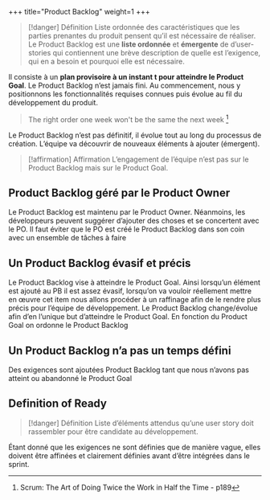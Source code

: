 +++
title="Product Backlog"
weight=1
+++

> [!danger] Définition
>  Liste ordonnée des caractéristiques que les parties prenantes du produit pensent qu’il est
>  nécessaire de réaliser.
Le Product Backlog est une **liste ordonnée** et **émergente** de d’user-stories qui contiennent
une brève description de quelle est l’exigence, qui en a besoin et pourquoi elle est nécessaire.

Il consiste à un **plan provisoire à un instant t pour atteindre le Product Goal**.
Le Product Backlog n’est jamais fini. Au commencement, nous y positionnons les fonctionnalités requises connues puis évolue au fil du développement du produit.

> The right order one week won't be the same the next week [^1]

Le Product Backlog n’est pas définitif, il évolue tout au long du processus de création. L’équipe
va découvrir de nouveaux éléments à ajouter (émergent).

> [!affirmation] Affirmation
>  L’engagement de l’équipe n’est pas sur le Product Backlog mais sur le Product Goal.

## Product Backlog géré par le Product Owner
Le Product Backlog est maintenu par le Product Owner. Néanmoins, les développeurs peuvent
suggérer d’ajouter des choses et se concertent avec le PO.
Il faut éviter que le PO est créé le Product Backlog dans son coin avec un ensemble de tâches
à faire

## Un Product Backlog évasif et précis
Le Product Backlog vise à atteindre le Product Goal. Ainsi lorsqu’un élément est ajouté au PB
il est assez évasif, lorsqu’on va vouloir réellement mettre en œuvre cet item nous allons procéder à un raffinage afin de le rendre plus précis pour l’équipe de développement.
Le Product Backlog change/évolue afin d’en l’unique but d’atteindre le Product Goal. En fonction du Product Goal on ordonne le Product Backlog

## Un Product Backlog n’a pas un temps défini
Des exigences sont ajoutées Product Backlog tant que nous n’avons pas atteint ou abandonné
le Product Goal

## Definition of Ready
> [!danger] Définition
>  Liste d’éléments attendus qu’une user story doit rassembler pour être candidate au développement.

Étant donné que les exigences ne sont définies que de manière vague, elles doivent être
affinées et clairement définies avant d’être intégrées dans le sprint.

[^1]: Scrum: The Art of Doing Twice the Work in Half the Time - p189
